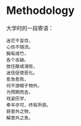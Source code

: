 # Methodology
大学时的一段寄语：
```
迷茫不盲目，
心伤不随流。
胸有成竹，
各个击破。
放任酿成滑败，
迷信促使恶化。
愈急愈败，
何不游眼于物外。
为预期而去，
戏姿历学，
牵羊亦可，终有所获。
获意外之物，
解意外之急。

```
